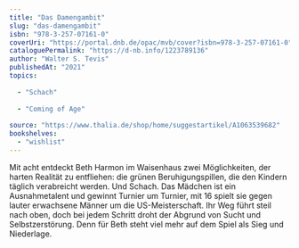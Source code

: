 ```yaml
---
title: "Das Damengambit"
slug: "das-damengambit"
isbn: "978-3-257-07161-0"
coverUri: "https://portal.dnb.de/opac/mvb/cover?isbn=978-3-257-07161-0"
cataloguePermalink: "https://d-nb.info/1223789136"
author: "Walter S. Tevis"
publishedAt: "2021"
topics:
  
  - "Schach"
    
  - "Coming of Age"
    
source: "https://www.thalia.de/shop/home/suggestartikel/A1063539682"
bookshelves: 
  - "wishlist"
---
```

Mit acht entdeckt Beth Harmon im Waisenhaus zwei Möglichkeiten, der harten
Realität zu entfliehen: die grünen Beruhigungspillen, die den Kindern täglich
verabreicht werden. Und Schach. Das Mädchen ist ein Ausnahmetalent und gewinnt 
Turnier um Turnier, mit 16 spielt sie gegen lauter erwachsene Männer um die 
US-Meisterschaft. Ihr Weg führt steil nach oben, doch bei jedem Schritt droht 
der Abgrund von Sucht und Selbstzerstörung. Denn für Beth steht viel mehr auf 
dem Spiel als Sieg und Niederlage.